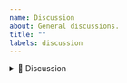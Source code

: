```yaml
---
name: Discussion
about: General discussions.
title: ""
labels: discussion
---
```


<details>
<summary>💭 Discussion</summary>

Talk anything about Typescript or its Type System.

</details>